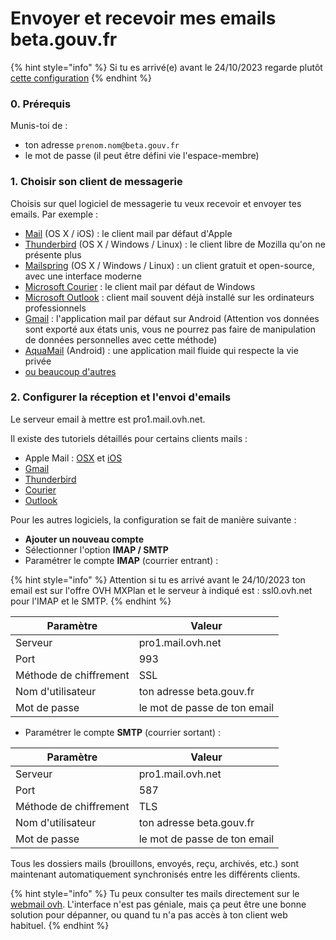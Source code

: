# Envoyer et recevoir mes emails beta.gouv.fr

{% hint style="info" %}
Si tu es arrivé(e) avant le 24/10/2023 regarde plutôt [cette configuration](envoyer-et-recevoir-des-emails-beta.gouv.fr-avec-loffre-ovh-mx-plan.md)&#x20;
{% endhint %}

### 0. Prérequis

Munis-toi de :

* ton adresse `prenom.nom@beta.gouv.fr`
* le mot de passe (il peut être défini vie l'espace-membre)

### 1. Choisir son client de messagerie

Choisis sur quel logiciel de messagerie tu veux recevoir et envoyer tes emails. Par exemple :

* [Mail](https://support.apple.com/fr-fr/mail) (OS X / iOS) : le client mail par défaut d'Apple
* [Thunderbird](https://www.thunderbird.net/fr/) (OS X / Windows / Linux) : le client libre de Mozilla qu'on ne présente plus
* [Mailspring](https://getmailspring.com) (OS X / Windows / Linux) : un client gratuit et open-source, avec une interface moderne
* [Microsoft Courier](https://www.microsoft.com/fr-fr/p/courrier-et-calendrier/9wzdncrfhvqm?activetab=pivot:overviewtab) : le client mail par défaut de Windows
* [Microsoft Outlook](https://www.microsoft.com/fr-fr/microsoft-365/outlook/email-and-calendar-software-microsoft-outlook) : client mail souvent déjà installé sur les ordinateurs professionnels
* [Gmail](https://play.google.com/store/apps/details?id=com.google.android.gm\&hl=fr) : l'application mail par défaut sur Android (Attention vos données sont exporté aux états unis, vous ne pourrez pas faire de manipulation de données personnelles avec cette méthode)
* [AquaMail](https://www.aqua-mail.com) (Android) : une application mail fluide qui respecte la vie privée
* [ou beaucoup d'autres](https://duckduckgo.com/?q=meilleurs+clients+mails)

### **2. Configurer la réception et l'envoi d'emails**

Le serveur email à mettre est pro1.mail.ovh.net.

Il existe des tutoriels détaillés pour certains clients mails :

* Apple Mail : [OSX](https://help.ovhcloud.com/csm/fr-email-pro-macos-mailapp-configuration?id=kb\_article\_view\&sysparm\_article=KB0052267) et [iOS](https://help.ovhcloud.com/csm/fr-email-pro-iphone-configuration?id=kb\_article\_view\&sysparm\_article=KB0040235)
* [Gmail](https://help.ovhcloud.com/csm/fr-email-pro-gmail-configuration?id=kb\_article\_view\&sysparm\_article=KB0052250)
* [Thunderbird](https://help.ovhcloud.com/csm/fr-email-pro-thunderbird-windows-configuration?id=kb\_article\_view\&sysparm\_article=KB0052285)
* [Courier](https://help.ovhcloud.com/csm/fr-email-pro-windows-10-mailapp-configuration?id=kb\_article\_view\&sysparm\_article=KB0052304)
* [Outlook](https://help.ovhcloud.com/csm/fr-email-pro-outlook-windows-configuration?id=kb\_article\_view\&sysparm\_article=KB0052268)

Pour les autres logiciels, la configuration se fait de manière suivante :

* **Ajouter un nouveau compte**
* Sélectionner l'option **IMAP / SMTP**
* Paramétrer le compte **IMAP** (courrier entrant) :

{% hint style="info" %}
Attention si tu es arrivé avant le 24/10/2023 ton email est sur l'offre OVH MXPlan et le serveur à indiqué est : ssl0.ovh.net pour l'IMAP et le SMTP.
{% endhint %}

| Paramètre              | Valeur                       |
| ---------------------- | ---------------------------- |
| Serveur                | pro1.mail.ovh.net            |
| Port                   | 993                          |
| Méthode de chiffrement | SSL                          |
| Nom d'utilisateur      | ton adresse beta.gouv.fr     |
| Mot de passe           | le mot de passe de ton email |

* Paramétrer le compte **SMTP** (courrier sortant) :

| Paramètre              | Valeur                       |
| ---------------------- | ---------------------------- |
| Serveur                | pro1.mail.ovh.net            |
| Port                   | 587                          |
| Méthode de chiffrement | TLS                          |
| Nom d'utilisateur      | ton adresse beta.gouv.fr     |
| Mot de passe           | le mot de passe de ton email |

Tous les dossiers mails (brouillons, envoyés, reçu, archivés, etc.) sont maintenant automatiquement synchronisés entre les différents clients.

{% hint style="info" %}
Tu peux consulter tes mails directement sur le [webmail ovh](https://pro1.mail.ovh.net/). L'interface n'est pas géniale, mais ça peut être une bonne solution pour dépanner, ou quand tu n'a pas accès à ton client web habituel.
{% endhint %}
